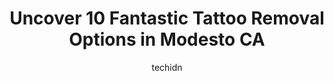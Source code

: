 ---
layout: ampstory
image: https://i0.wp.com/www.depkes.org/wp-content/uploads/2023/06/tattoo-removal-0-in-modesto-ca-1685830155.jpeg?resize=640,853
author: techidn
featured: false
description: Discover the impressive array of Tattoo Removal options in Modesto CA, where you can find 10 of the largest Tattoo Removal establishments in the area. From renowned classics to hidden gems, 
title: Uncover 10 Fantastic Tattoo Removal Options in Modesto CA
cover:
   title: Uncover 10 Fantastic Tattoo Removal Options in Modesto CA
   subtitle: Rickpate
   background: https://www.depkes.org/wp-content/uploads/2023/06/tattoo-removal-0-in-modesto-ca-1685830155.jpeg

pages: 
 - layout: thirds
   top: <h1>#1 Ink Disciples Tattoo Parlor</h1>
   bottom: "<p>Waiting for a real Artist (instead of someone who just tattoos) was absolutely worth it! Jerry is absolutely amazing at what he does! Check out this cover up my husband a</p>"
   background: https://www.depkes.org/wp-content/uploads/2023/06/tattoo-removal-1-in-modesto-ca-1685830156.jpeg
   backgroundblur: true
 - layout: thirds
   top: <h1>#2 Ego Beauty & Wellness Defined</h1>
   bottom: "<p>I had a great experience! All the staff were really nice! The MA who took me back was was very nice and helpful! She made me feel really comfortable about the procedure b</p>"
   background: https://www.depkes.org/wp-content/uploads/2023/06/tattoo-removal-2-in-modesto-ca-1685830156.jpeg
   cta:
      link: https://www.depkes.org/blog/uncover-10-fantastic-tattoo-removal-options-in-modesto-ca/
      text: Uncover 10 Fantastic Tattoo Removal Options in Modesto CA
 - layout: thirds
   top: <h1>#3 Mystical Body</h1>
   bottom: "<p>121 McHenry Ave, Modesto, CA 95354, United States</p>"
   background: https://www.depkes.org/wp-content/uploads/2023/06/tattoo-removal-3-in-modesto-ca-1685830157.jpeg
   cta:
      link: https://www.depkes.org/blog/uncover-10-fantastic-tattoo-removal-options-in-modesto-ca/
      text: Uncover 10 Fantastic Tattoo Removal Options in Modesto CA
 - layout: thirds
   top: <h1>#4 Aesthetic Lab - Gifty Aidoo NP</h1>
   bottom: "<p>2909 Coffee Rd Suite 12 D, Modesto, CA 95355, United States</p>"
   background: https://images.unsplash.com/photo-1496096265110-f83ad7f96608?ixlib=rb-4.0.3&ixid=MnwxMjA3fDB8MHxwaG90by1wYWdlfHx8fGVufDB8fHx8&auto=format&fit=crop&w=640&h=853&q=80
   cta:
      link: https://www.depkes.org/blog/uncover-10-fantastic-tattoo-removal-options-in-modesto-ca/
      text: Uncover 10 Fantastic Tattoo Removal Options in Modesto CA
 - layout: thirds
   top: <h1>#5 Red Dragon Tattoo</h1>
   bottom: "<p>518 Scenic Dr, Modesto, CA 95350, United States</p>"
   background: https://images.unsplash.com/photo-1618005182384-a83a8bd57fbe?ixlib=rb-4.0.3&ixid=MnwxMjA3fDB8MHxwaG90by1wYWdlfHx8fGVufDB8fHx8&auto=format&fit=crop&w=640&h=853&q=80
   cta:
      link: https://www.depkes.org/blog/uncover-10-fantastic-tattoo-removal-options-in-modesto-ca/
      text: Uncover 10 Fantastic Tattoo Removal Options in Modesto CA
 - layout: thirds
   top: <h1>#6 Modesto Aesthetics & Laser</h1>
   bottom: "<p>3501 Coffee Rd Suite 5, Modesto, CA 95355, United States</p>"
   background: https://images.unsplash.com/photo-1567360425618-1594206637d2?ixlib=rb-4.0.3&ixid=MnwxMjA3fDB8MHxwaG90by1wYWdlfHx8fGVufDB8fHx8&auto=format&fit=crop&w=640&h=853&q=80
   cta:
      link: https://www.depkes.org/blog/uncover-10-fantastic-tattoo-removal-options-in-modesto-ca/
      text: Uncover 10 Fantastic Tattoo Removal Options in Modesto CA
 - layout: thirds
   top: <h1>#7 Screaming 4 Tattoos</h1>
   bottom: "<p>144 Woodrow Ave Suite 5, Modesto, CA 95350, United States</p>"
   background: https://images.unsplash.com/photo-1527066579998-dbbae57f45ce?ixlib=rb-4.0.3&ixid=MnwxMjA3fDB8MHxwaG90by1wYWdlfHx8fGVufDB8fHx8&auto=format&fit=crop&w=640&h=853&q=80
   cta:
      link: https://www.depkes.org/blog/uncover-10-fantastic-tattoo-removal-options-in-modesto-ca/
      text: Uncover 10 Fantastic Tattoo Removal Options in Modesto CA
 - layout: thirds
   middle: Continue reading...
   background: https://images.unsplash.com/photo-1533998839656-76f5e4b2bccb?ixlib=rb-4.0.3&ixid=MnwxMjA3fDB8MHxwaG90by1wYWdlfHx8fGVufDB8fHx8&auto=format&fit=crop&w=640&h=853&q=80
   cta:
      link: https://www.depkes.org/blog/uncover-10-fantastic-tattoo-removal-options-in-modesto-ca/
      text: Uncover 10 Fantastic Tattoo Removal Options in Modesto CA
      
---